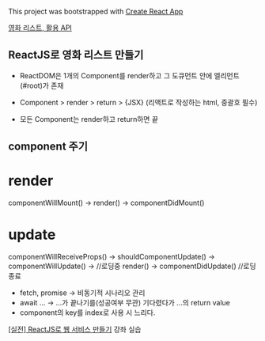 This project was bootstrapped with [Create React App](https://github.com/facebookincubator/create-react-app)

[영화 리스트, 활용 API](https://yts.am/api#list_movies)

## ReactJS로 영화 리스트 만들기

- ReactDOM은 1개의 Component를 render하고 그 도큐먼트 안에 엘리먼트(#root)가 존재

- Component > render > return > {JSX} (리액트로 작성하는 html, 중괄호 필수)
- 모든 Component는 render하고 return하면 끝


## component 주기

# render
componentWillMount() ->
render() ->
componentDidMount()

# update
componentWillReceiveProps() -> 
shouldComponentUpdate() -> 
componentWillUpdate() -> //로딩중
render() -> 
componentDidUpdate() //로딩종료

- fetch, promise -> 비동기적 시나리오 관리
- await ... -> ...가 끝나기를(성공여부 무관) 기다렸다가 ...의 return value
- component의 key를 index로 사용 시 느리다.

[[실전] ReactJS로 웹 서비스 만들기](https://academy.nomadcoders.co/courses/) 강좌 실습